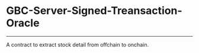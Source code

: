 # GBC-Server-Signed-Treansaction-Oracle
---

A contract to extract stock detail from offchain to onchain.
